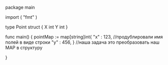 package main

import (
	"fmt"
)

type Point struct {
	X int
	Y int
}

func main() {
	pointMap := map[string]int{
		"x" : 123, //продублировали имя полей в виде строки 
		"y" : 456,
	}
	//наша задача это преобразовать наш МАР в структуру 

}
